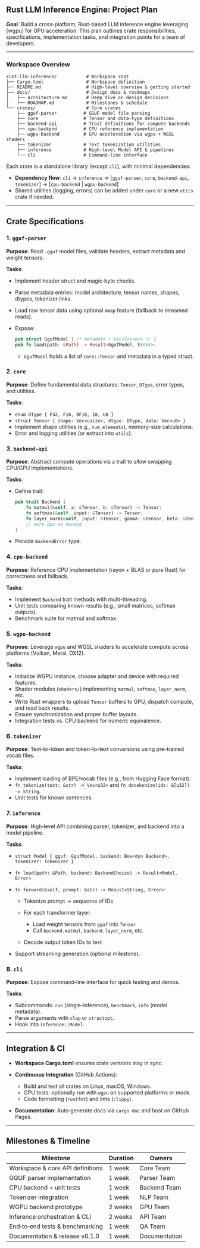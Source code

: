 ## Rust LLM Inference Engine: Project Plan

**Goal**: Build a cross-platform, Rust-based LLM inference engine leveraging \[wgpu] for GPU acceleration. This plan outlines crate responsibilities, specifications, implementation tasks, and integration points for a team of developers.

---

### Workspace Overview

```
rust-llm-inference/           # Workspace root
├── Cargo.toml                # Workspace definition
├── README.md                 # High‑level overview & getting started
├── docs/                     # Design docs & roadmaps
│   ├── architecture.md       # Deep dive on design decisions
│   └── ROADMAP.md            # Milestones & schedule
└── crates/                   # Core crates
    ├── gguf-parser          # GGUF model file parsing
    ├── core                 # Tensor and data-type definitions
    ├── backend-api          # Trait definitions for compute backends
    ├── cpu-backend          # CPU reference implementation
    ├── wgpu-backend         # GPU acceleration via wgpu + WGSL shaders
    ├── tokenizer            # Text tokenization utilities
    ├── inference            # High‑level Model API & pipelines
    └── cli                  # Command‑line interface
```

Each crate is a standalone library (except `cli`), with minimal dependencies:

* **Dependency flow**: `cli` → `inference` → \[`gguf-parser`, `core`, `backend-api`, `tokenizer`] → \[`cpu-backend` | `wgpu-backend`]
* Shared utilities (logging, errors) can be added under `core` or a new `utils` crate if needed.

---

## Crate Specifications

### 1. `gguf-parser`

**Purpose**: Read `.gguf` model files, validate headers, extract metadata and weight tensors.

**Tasks**:

* Implement header struct and magic‑byte checks.
* Parse metadata entries: model architecture, tensor names, shapes, dtypes, tokenizer links.
* Load raw tensor data using optional `mmap` feature (fallback to streamed reads).
* Expose:

  ```rust
  pub struct GgufModel { /* metadata + Vec<Tensor> */ }
  pub fn load(path: &Path) -> Result<GgufModel, Error>;
  ```

  * `GgufModel` holds a list of `core::Tensor` and metadata in a typed struct.

### 2. `core`

**Purpose**: Define fundamental data structures: `Tensor`, `DType`, error types, and utilities.

**Tasks**:

* `enum DType { F32, F16, BF16, I8, U8 }`
* `struct Tensor { shape: Vec<usize>, dtype: DType, data: Vec<u8> }`
* Implement shape utilities (e.g., `num_elements`), memory-size calculations.
* Error and logging utilities (or extract into `utils`).

### 3. `backend-api`

**Purpose**: Abstract compute operations via a trait to allow swapping CPU/GPU implementations.

**Tasks**:

* Define trait:

  ```rust
  pub trait Backend {
      fn matmul(&self, a: &Tensor, b: &Tensor) -> Tensor;
      fn softmax(&self, input: &Tensor) -> Tensor;
      fn layer_norm(&self, input: &Tensor, gamma: &Tensor, beta: &Tensor) -> Tensor;
      // more ops as needed
  }
  ```
* Provide `BackendError` type.

### 4. `cpu-backend`

**Purpose**: Reference CPU implementation (rayon + BLAS or pure Rust) for correctness and fallback.

**Tasks**:

* Implement `Backend` trait methods with multi-threading.
* Unit tests comparing known results (e.g., small matrices, softmax outputs).
* Benchmark suite for matmul and softmax.

### 5. `wgpu-backend`

**Purpose**: Leverage `wgpu` and WGSL shaders to accelerate compute across platforms (Vulkan, Metal, DX12).

**Tasks**:

* Initialize WGPU instance, choose adapter and device with required features.
* Shader modules (`shaders/`) implementing `matmul`, `softmax`, `layer_norm`, etc.
* Write Rust wrappers to upload `Tensor` buffers to GPU, dispatch compute, and read back results.
* Ensure synchronization and proper buffer layouts.
* Integration tests vs. CPU backend for numeric equivalence.

### 6. `tokenizer`

**Purpose**: Text-to-token and token-to-text conversions using pre-trained vocab files.

**Tasks**:

* Implement loading of BPE/vocab files (e.g., from Hugging Face format).
* `fn tokenize(text: &str) -> Vec<u32>` and `fn detokenize(ids: &[u32]) -> String`.
* Unit tests for known sentences.

### 7. `inference`

**Purpose**: High‑level API combining parser, tokenizer, and backend into a model pipeline.

**Tasks**:

* `struct Model { gguf: GgufModel, backend: Box<dyn Backend>, tokenizer: Tokenizer }`
* `fn load(path: &Path, backend: BackendChoice) -> Result<Model, Error>`
* `fn forward(&self, prompt: &str) -> Result<String, Error>`:

  * Tokenize prompt → sequence of IDs
  * For each transformer layer:

    * Load weight tensors from `gguf` into `Tensor`
    * Call `backend.matmul`, `backend.layer_norm`, etc.
  * Decode output token IDs to text
* Support streaming generation (optional milestone).

### 8. `cli`

**Purpose**: Expose command‑line interface for quick testing and demos.

**Tasks**:

* Subcommands: `run` (single-inference), `benchmark`, `info` (model metadata).
* Parse arguments with `clap` or `structopt`.
* Hook into `inference::Model`.

---

## Integration & CI

* **Workspace Cargo.toml** ensures crate versions stay in sync.
* **Continuous Integration** (GitHub Actions):

  * Build and test all crates on Linux, macOS, Windows.
  * GPU tests: optionally run with `wgpu` on supported platforms or mock.
  * Code formatting (`rustfmt`) and lints (`clippy`).
* **Documentation**: Auto‑generate docs via `cargo doc` and host on GitHub Pages.

---

## Milestones & Timeline

| Milestone                        | Duration | Owners        |
| -------------------------------- | -------- | ------------- |
| Workspace & core API definitions | 1 week   | Core Team     |
| GGUF parser implementation       | 1 week   | Parser Team   |
| CPU backend + unit tests         | 1 week   | Backend Team  |
| Tokenizer integration            | 1 week   | NLP Team      |
| WGPU backend prototype           | 2 weeks  | GPU Team      |
| Inference orchestration & CLI    | 2 weeks  | API Team      |
| End‑to‑end tests & benchmarking  | 1 week   | QA Team       |
| Documentation & release v0.1.0   | 1 week   | Documentation |
